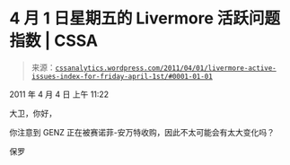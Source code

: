 <!--yml

分类：未分类

日期：2024-05-12 18:11:29

-->

# 4 月 1 日星期五的 Livermore 活跃问题指数 | CSSA

> 来源：[`cssanalytics.wordpress.com/2011/04/01/livermore-active-issues-index-for-friday-april-1st/#0001-01-01`](https://cssanalytics.wordpress.com/2011/04/01/livermore-active-issues-index-for-friday-april-1st/#0001-01-01)

2011 年 4 月 4 日 上午 11:22

大卫，你好，

你注意到 GENZ 正在被赛诺菲-安万特收购，因此不太可能会有太大变化吗？

保罗
